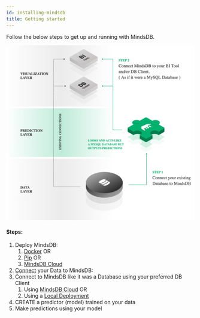```yaml
---
id: installing-mindsdb
title: Getting started
---
```


Follow the below steps to get up and running with MindsDB.

![Getting Started Image](assets/getting-started.png)

#### Steps:

1.  Deploy MindsDB:
    1.  [Docker](/deployment/docker.md) OR
    2.  [Pip](/deployment/pypi.md) OR
    3.  [MindsDB Cloud](/deployment/cloud.md)
2.  [Connect](/connect.md) your Data to MindsDB:
3.  Connect to MindsDB like it was a Database using your preferred DB Client
    1. Using [MindsDB Cloud](/sql/connect/cloud.md) OR
    2. Using a [Local Deployment](/sql/connect/local.md)
4.  CREATE a predictor (model) trained on your data
5.  Make predictions using your model
